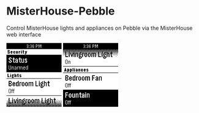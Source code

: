 MisterHouse-Pebble
==================

Control MisterHouse lights and appliances on Pebble via the MisterHouse web interface

![Screenshot](https://github.com/c99koder/MisterHouse-Pebble/raw/master/mhpebble1.png)
![Screenshot](https://github.com/c99koder/MisterHouse-Pebble/raw/master/mhpebble2.png)
